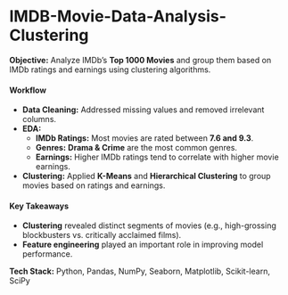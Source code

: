 # IMDB-Movie-Data-Analysis-Clustering
**Objective:** Analyze IMDb’s **Top 1000 Movies** and group them based on IMDb ratings and earnings using clustering algorithms.

#### **Workflow**  
- **Data Cleaning:** Addressed missing values and removed irrelevant columns.  
- **EDA:**  
   - **IMDb Ratings:** Most movies are rated between **7.6 and 9.3**.  
   - **Genres:** **Drama & Crime** are the most common genres.  
   - **Earnings:** Higher IMDb ratings tend to correlate with higher movie earnings.  
- **Clustering:** Applied **K-Means** and **Hierarchical Clustering** to group movies based on ratings and earnings.

#### **Key Takeaways**  
- **Clustering** revealed distinct segments of movies (e.g., high-grossing blockbusters vs. critically acclaimed films).  
- **Feature engineering** played an important role in improving model performance.

**Tech Stack:** Python, Pandas, NumPy, Seaborn, Matplotlib, Scikit-learn, SciPy  
